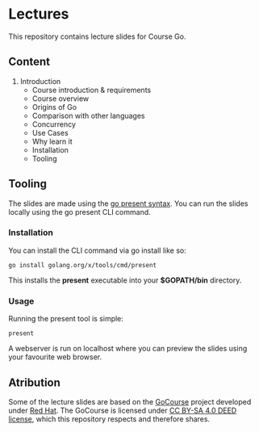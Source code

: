 # Lectures

This repository contains lecture slides for Course Go.

## Content

1. Introduction
    - Course introduction & requirements
    - Course overview
    - Origins of Go
    - Comparison with other languages
    - Concurrency
    - Use Cases
    - Why learn it
    - Installation
    - Tooling

## Tooling

The slides are made using the [go present syntax](https://pkg.go.dev/golang.org/x/tools/present).
You can run the slides locally using the go present CLI command.


### Installation

You can install the CLI command via go install like so:

```
go install golang.org/x/tools/cmd/present
```

This installs the **present** executable into your **$GOPATH/bin** directory.

### Usage

Running the present tool is simple:

```
present
```

A webserver is run on localhost where you can preview the slides using your favourite web browser.

## Atribution

Some of the lecture slides are based on the [GoCourse](https://github.com/RedHatOfficial/GoCourse) 
project developed under [Red Hat](https://github.com/RedHatOfficial). The GoCourse is licensed under 
[CC BY-SA 4.0 DEED license](https://creativecommons.org/licenses/by-sa/4.0/deed.en), which this 
repository respects and therefore shares.

